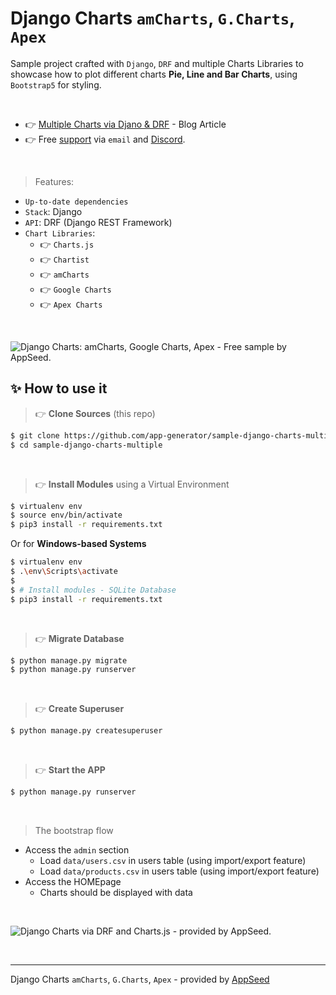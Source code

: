# Django Charts `amCharts`, `G.Charts`, `Apex`

Sample project crafted with `Django`, `DRF` and multiple Charts Libraries to showcase how to plot different charts **Pie, Line and Bar Charts**, using `Bootstrap5` for styling.

<br />

- 👉 [Multiple Charts via Djano & DRF](#) - Blog Article
- 👉 Free [support](https://appseed.us/support) via `email` and [Discord](https://discord.gg/fZC6hup).

<br />

> Features:

- `Up-to-date dependencies`
- `Stack`: Django
- `API`: DRF (Django REST Framework)
- `Chart Libraries`: 
  - 👉 `Charts.js`
  - 👉 `Chartist`
  - 👉 `amCharts`
  - 👉 `Google Charts`
  - 👉 `Apex Charts`

<br />

![Django Charts: amCharts, Google Charts, Apex - Free sample by AppSeed.](https://user-images.githubusercontent.com/51070104/167153203-d8e9a77a-b3f3-4853-aea4-3873e7c46af7.gif)

## ✨ How to use it

> 👉 **Clone Sources** (this repo)

```bash
$ git clone https://github.com/app-generator/sample-django-charts-multiple.git
$ cd sample-django-charts-multiple
```

<br />

> 👉 **Install Modules** using a Virtual Environment

```bash
$ virtualenv env
$ source env/bin/activate
$ pip3 install -r requirements.txt
```

Or for **Windows-based Systems**

```bash
$ virtualenv env
$ .\env\Scripts\activate
$
$ # Install modules - SQLite Database
$ pip3 install -r requirements.txt
```

<br />

> 👉 **Migrate Database**

```bash
$ python manage.py migrate
$ python manage.py runserver
```

<br />

> 👉 **Create Superuser**

```bash
$ python manage.py createsuperuser
```

<br />

> 👉 **Start the APP**

```bash
$ python manage.py runserver
```

<br />

> The bootstrap flow

- Access the `admin` section 
  - Load `data/users.csv` in users table (using import/export feature)
  - Load `data/products.csv` in users table (using import/export feature)
- Access the HOMEpage 
  - Charts should be displayed with data

<br />

![Django Charts via DRF and Charts.js - provided by AppSeed.](https://user-images.githubusercontent.com/51070104/167153345-6da2c703-ab74-430f-8c40-84c55b5e5b80.jpg)

<br />

---
Django Charts `amCharts`, `G.Charts`, `Apex` - provided by [AppSeed](https://appseed.us)
